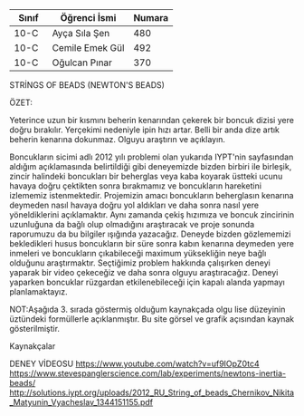 

Sınıf | Öğrenci İsmi  | Numara
-------|----------------|--------
10-C  | Ayça Sıla Şen | 480
10-C  |Cemile Emek Gül | 492
10-C  | Oğulcan Pınar | 370

STRİNGS OF BEADS (NEWTON'S BEADS)

ÖZET:

Yeterince uzun bir kısmını beherin kenarından çekerek bir boncuk dizisi yere doğru bırakılır. Yerçekimi nedeniyle ipin hızı artar. Belli bir anda dize artık beherin kenarına dokunmaz. Olguyu araştırın ve açıklayın.

Boncukların sicimi adlı 2012 yılı problemi olan yukarıda IYPT'nin sayfasından aldığım açıklamasında belirtildiği gibi deneyemizde bizden birbiri ile birleşik, zincir halindeki boncukları bir beherglas veya kaba koyarak üstteki ucunu havaya doğru çektikten sonra bırakmamız ve boncukların hareketini izlememiz istenmektedir. Projemizin amacı boncukların beherglasın kenarına deymeden nasıl havaya doğru yol aldıkları ve daha sonra nasıl yere yöneldiklerini açıklamaktır. Aynı zamanda çekiş hızımıza ve boncuk zincirinin uzunluğuna da bağlı olup olmadığını araştıracak ve proje sonunda raporumuzu da bu bilgiler ışığında yazacağız. Deneyde bizden gözlememizi bekledikleri husus boncukların bir süre sonra kabın kenarına deymeden yere inmeleri ve boncukların çıkabileceği maximum yüksekliğin neye bağlı olduğunu araştırmaktır. Seçtiğimiz problem hakkında çalışırken deneyi yaparak bir video çekeceğiz ve daha sonra olguyu araştıracağız. Deneyi yaparken boncuklar rüzgardan etkilenebileceği için kapalı alanda yapmayı planlamaktayız.

NOT:Aşağıda 3. sırada göstermiş olduğum kaynakçada olgu lise düzeyinin üztündeki formüllerle açıklanmıştır. Bu site görsel ve grafik açısından kaynak gösterilmiştir. 

Kaynakçalar  

 DENEY VİDEOSU  https://www.youtube.com/watch?v=uf9IOpZ0tc4 
 https://www.stevespanglerscience.com/lab/experiments/newtons-inertia-beads/
 http://solutions.iypt.org/uploads/2012_RU_String_of_beads_Chernikov_Nikita_Matyunin_Vyacheslav_1344151155.pdf      
